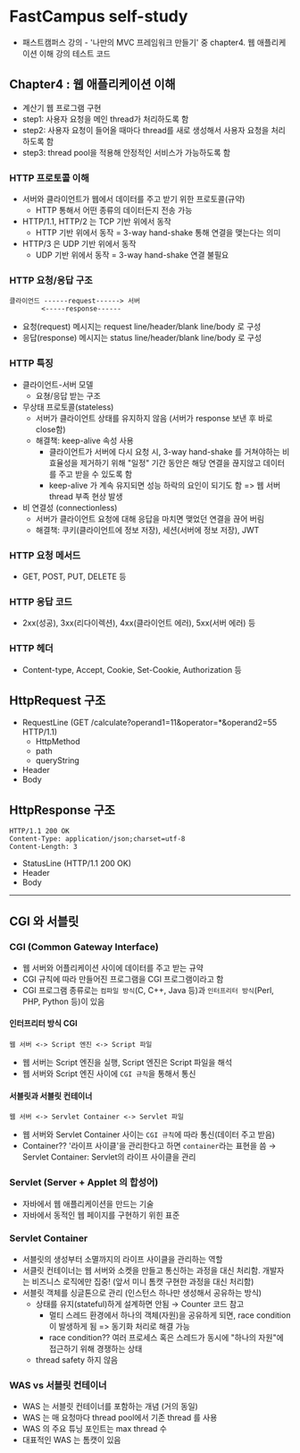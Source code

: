 # FastCampus self-study
- 패스트캠퍼스 강의 - '나만의 MVC 프레임워크 만들기' 중 chapter4. 웹 애플리케이션 이해 강의 테스트 코드

## Chapter4 : 웹 애플리케이션 이해
- 계산기 웹 프로그램 구현
- step1: 사용자 요청을 메인 thread가 처리하도록 함
- step2: 사용자 요청이 들어올 때마다 thread를 새로 생성해서 사용자 요청을 처리하도록 함
- step3: thread pool을 적용해 안정적인 서비스가 가능하도록 함

### HTTP 프로토콜 이해
- 서버와 클라이언트가 웹에서 데이터를 주고 받기 위한 프로토콜(규약)
    - HTTP 통해서 어떤 종류의 데이터든지 전송 가능
- HTTP/1.1, HTTP/2 는 TCP 기반 위에서 동작
    - HTTP 기반 위에서 동작 = 3-way hand-shake 통해 연결을 맺는다는 의미
- HTTP/3 은 UDP 기반 위에서 동작
    - UDP 기반 위에서 동작 = 3-way hand-shake 연결 불필요

### HTTP 요청/응답 구조
```
클라이언드 ------request------> 서버
        <-----response------
```
- 요청(request) 메시지는 request line/header/blank line/body 로 구성
- 응답(response) 메시지는 status line/header/blank line/body 로 구성

### HTTP 특징
- 클라이언트-서버 모델
    - 요쳥/응답 받는 구조
- 무상태 프로토콜(stateless)
    - 서버가 클라이언트 상태를 유지하지 않음 (서버가 response 보낸 후 바로 close함)
    - 해결책: keep-alive 속성 사용
        - 클라이언트가 서버에 다시 요청 시, 3-way hand-shake 를 거쳐야하는 비효율성을 제거하기 위해 "일정" 기간 동안은 해당 연결을 끊지않고 데이터를 주고 받을 수 있도록 함
        - keep-alive 가 계속 유지되면 성능 하락의 요인이 되기도 함 => 웹 서버 thread 부족 현상 발생
- 비 연결성 (connectionless)
    - 서버가 클라이언트 요청에 대해 응답을 마치면 맺었던 연결을 끊어 버림
    - 해결책: 쿠키(클라이언트에 정보 저장), 세션(서버에 정보 저장), JWT

### HTTP 요청 메서드
- GET, POST, PUT, DELETE 등

### HTTP 응답 코드
- 2xx(성공), 3xx(리다이렉션), 4xx(클라이언트 에러), 5xx(서버 에러) 등

### HTTP 헤더
- Content-type, Accept, Cookie, Set-Cookie, Authorization 등

## HttpRequest 구조
- RequestLine (GET /calculate?operand1=11&operator=*&operand2=55 HTTP/1.1)
  - HttpMethod
  - path
  - queryString
- Header
- Body

## HttpResponse 구조
``` sample
HTTP/1.1 200 OK
Content-Type: application/json;charset=utf-8
Content-Length: 3
```
- StatusLine (HTTP/1.1 200 OK)
- Header
- Body

<hr>

## CGI 와 서블릿
### CGI (Common Gateway Interface)
- 웹 서버와 어플리케이션 사이에 데이터를 주고 받는 규약
- CGI 규칙에 따라 만들어진 프로그램을 CGI 프로그램이라고 함
- CGI 프로그램 종류로는 ``컴파일 방식``(C, C++, Java 등)과 ``인터프리터 방식``(Perl, PHP, Python 등)이 있음

#### 인터프리터 방식 CGI
```
웹 서버 <-> Script 엔진 <-> Script 파일
```
- 웹 서버는 Script 엔진을 실행, Script 엔진은 Script 파일을 해석
- 웹 서버와 Script 엔진 사이에 ``CGI 규칙``을 통해서 통신
#### 서블릿과 서블릿 컨테이너
```
웹 서버 <-> Servlet Container <-> Servlet 파일
```
- 웹 서버와 Servlet Container 사이는 ``CGI 규칙``에 따라 통신(데이터 주고 받음)
- Container?? '라이프 사이클'을 관리한다고 하면 ``container``라는 표현을 씀 → Servlet Container: Servlet의 라이프 사이클을 관리

### Servlet (Server + Applet 의 합성어)
- 자바에서 웹 애플리케이션을 만드는 기술
- 자바에서 동적인 웹 페이지를 구현하기 위힌 표준

### Servlet Container
- 서블릿의 생성부터 소멸까지의 라이프 사이클을 관리하는 역할
- 서클릿 컨테이너는 웹 서버와 소켓을 만들고 통신하는 과정을 대신 처리함. 개발자는 비즈니스 로직에만 집중! (앞서 미니 톰캣 구현한 과정을 대신 처리함)
- 서블릿 객체를 싱글톤으로 관리 (인스턴스 하나만 생성해서 공유하는 방식)
  - 상태를 유지(stateful)하게 설계하면 안됨 → Counter 코드 참고
    - 멀티 스레드 환경에서 하나의 객체(자원)을 공유하게 되면, race condition 이 발생하게 됨 => 동기화 처리로 해결 가능
    - race condition?? 여러 프로세스 혹은 스레드가 동시에 "하나의 자원"에 접근하기 위해 경쟁하는 상태
  - thread safety 하지 않음

### WAS vs 서블릿 컨테이너
- WAS 는 서블릿 컨테이너를 포함하는 개념 (거의 동일)
- WAS 는 매 요청마다 thread pool에서 기존 thread 를 사용
- WAS 의 주요 튜닝 포인트는 max thread 수
- 대표적인 WAS 는 톰캣이 있음